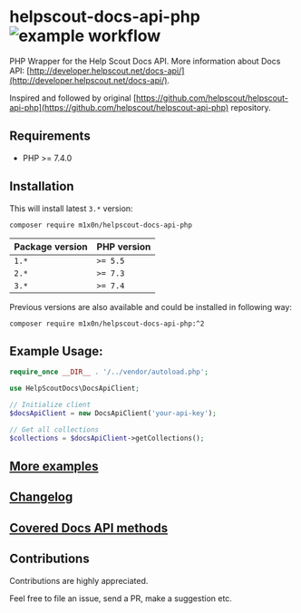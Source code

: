 helpscout-docs-api-php ![example workflow](https://github.com/m1x0n/helpscout-docs-api-php/actions/workflows/main.yaml/badge.svg)
======================

PHP Wrapper for the Help Scout Docs API.
More information about Docs API: [http://developer.helpscout.net/docs-api/](http://developer.helpscout.net/docs-api/).

Inspired and followed by original [https://github.com/helpscout/helpscout-api-php](https://github.com/helpscout/helpscout-api-php) repository.

Requirements
---------------------
* PHP >= 7.4.0

Installation
--------------------
This will install latest `3.*` version:
```
composer require m1x0n/helpscout-docs-api-php
```

Package version | PHP version
------------- | -------------
`1.*`  | `>= 5.5`
`2.*`  | `>= 7.3`
`3.*`  | `>= 7.4`


Previous versions are also available and could be installed in following way:
```
composer require m1x0n/helpscout-docs-api-php:^2
```

Example Usage:
---------------------
```php
require_once __DIR__ . '/../vendor/autoload.php';

use HelpScoutDocs\DocsApiClient;

// Initialize client
$docsApiClient = new DocsApiClient('your-api-key');

// Get all collections
$collections = $docsApiClient->getCollections();
```

[More examples](https://github.com/m1x0n/helpscout-docs-api-php/tree/master/examples)
--------------------
[Changelog](https://github.com/m1x0n/helpscout-docs-api-php/tree/master/CHANGELOG.md)
--------------------
[Covered Docs API methods](https://github.com/m1x0n/helpscout-docs-api-php/tree/master/REFERENCE.md)
--------------------

Contributions
---------------------
Contributions are highly appreciated.

Feel free to file an issue, send a PR, make a suggestion etc.
